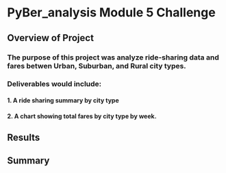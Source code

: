 # PyBer_analysis Module 5 Challenge

## Overview of Project

### The purpose of this project was analyze ride-sharing data and fares betwen Urban, Suburban, and Rural city types.  
### Deliverables would include:
####  1. A ride sharing summary by city type
####  2. A chart showing total fares by city type by week.  


## Results
#### 


## Summary
